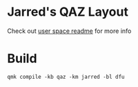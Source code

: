 # Jarred's QAZ Layout

Check out [user space readme](../../../../users/jarred/readme.md) for more info

# Build

```
qmk compile -kb qaz -km jarred -bl dfu
```

